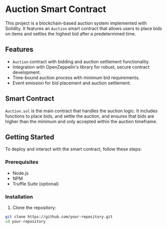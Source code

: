 # Auction Smart Contract

This project is a blockchain-based auction system implemented with Solidity. It features an `Auction` smart contract that allows users to place bids on items and settles the highest bid after a predetermined time.

## Features

- `Auction` contract with bidding and auction settlement functionality.
- Integration with OpenZeppelin's library for robust, secure contract development.
- Time-bound auction process with minimum bid requirements.
- Event emission for bid placement and auction settlement.

## Smart Contract

`Auction.sol` is the main contract that handles the auction logic. It includes functions to place bids, and settle the auction, and ensures that bids are higher than the minimum and only accepted within the auction timeframe.

## Getting Started

To deploy and interact with the smart contract, follow these steps:

### Prerequisites
- Node.js
- NPM
- Truffle Suite (optional)

### Installation
1. Clone the repository:
```sh
git clone https://github.com/your-repository.git
cd your-repository

